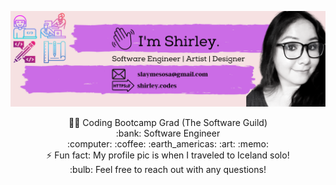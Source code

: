 
![](https://github.com/shirlz201/shirlz201/blob/master/myBanner.png)

<p align="center">
 👩‍💻 Coding Bootcamp Grad (The Software Guild)
 <br>
 :bank: Software Engineer 
 <br>
 :computer: :coffee: :earth_americas: :art: :memo:
 <br>
 ⚡ Fun fact: My profile pic is when I traveled to Iceland solo!
 <br>
 :bulb: Feel free to reach out with any questions! </p>


<!--
**shirlz201/shirlz201** is a ✨ _special_ ✨ repository because its `README.md` (this file) appears on your GitHub profile.
